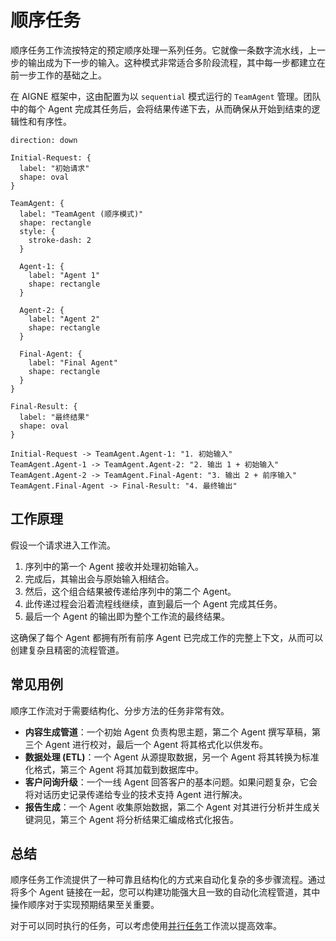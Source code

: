 # 顺序任务

顺序任务工作流按特定的预定顺序处理一系列任务。它就像一条数字流水线，上一步的输出成为下一步的输入。这种模式非常适合多阶段流程，其中每一步都建立在前一步工作的基础之上。

在 AIGNE 框架中，这由配置为以 `sequential` 模式运行的 `TeamAgent` 管理。团队中的每个 Agent 完成其任务后，会将结果传递下去，从而确保从开始到结束的逻辑性和有序性。

```d2
direction: down

Initial-Request: {
  label: "初始请求"
  shape: oval
}

TeamAgent: {
  label: "TeamAgent (顺序模式)"
  shape: rectangle
  style: {
    stroke-dash: 2
  }

  Agent-1: {
    label: "Agent 1"
    shape: rectangle
  }

  Agent-2: {
    label: "Agent 2"
    shape: rectangle
  }

  Final-Agent: {
    label: "Final Agent"
    shape: rectangle
  }
}

Final-Result: {
  label: "最终结果"
  shape: oval
}

Initial-Request -> TeamAgent.Agent-1: "1. 初始输入"
TeamAgent.Agent-1 -> TeamAgent.Agent-2: "2. 输出 1 + 初始输入"
TeamAgent.Agent-2 -> TeamAgent.Final-Agent: "3. 输出 2 + 前序输入"
TeamAgent.Final-Agent -> Final-Result: "4. 最终输出"

```

## 工作原理

假设一个请求进入工作流。

1.  序列中的第一个 Agent 接收并处理初始输入。
2.  完成后，其输出会与原始输入相结合。
3.  然后，这个组合结果被传递给序列中的第二个 Agent。
4.  此传递过程会沿着流程线继续，直到最后一个 Agent 完成其任务。
5.  最后一个 Agent 的输出即为整个工作流的最终结果。

这确保了每个 Agent 都拥有所有前序 Agent 已完成工作的完整上下文，从而可以创建复杂且精密的流程管道。

## 常见用例

顺序工作流对于需要结构化、分步方法的任务非常有效。

-   **内容生成管道**：一个初始 Agent 负责构思主题，第二个 Agent 撰写草稿，第三个 Agent 进行校对，最后一个 Agent 将其格式化以供发布。
-   **数据处理 (ETL)**：一个 Agent 从源提取数据，另一个 Agent 将其转换为标准化格式，第三个 Agent 将其加载到数据库中。
-   **客户问询升级**：一个一线 Agent 回答客户的基本问题。如果问题复杂，它会将对话历史记录传递给专业的技术支持 Agent 进行解决。
-   **报告生成**：一个 Agent 收集原始数据，第二个 Agent 对其进行分析并生成关键洞见，第三个 Agent 将分析结果汇编成格式化报告。

## 总结

顺序任务工作流提供了一种可靠且结构化的方式来自动化复杂的多步骤流程。通过将多个 Agent 链接在一起，您可以构建功能强大且一致的自动化流程管道，其中操作顺序对于实现预期结果至关重要。

对于可以同时执行的任务，可以考虑使用[并行任务](./user-guide-common-workflows-parallel-tasks.md)工作流以提高效率。